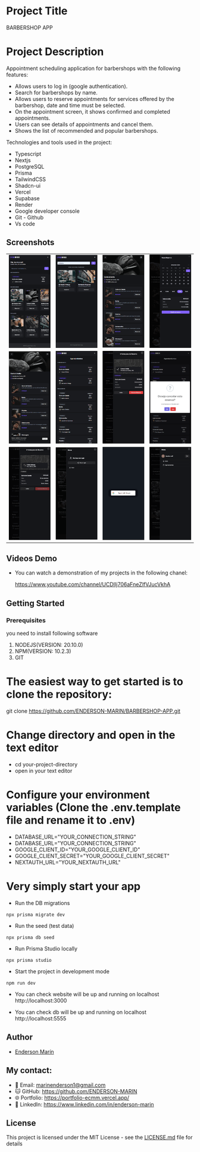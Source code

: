 # Project Title

BARBERSHOP APP

# Project Description

Appointment scheduling application for barbershops with the following features:

- Allows users to log in (google authentication).
- Search for barbershops by name.
- Allows users to reserve appointments for services offered by the barbershop, date and time must be selected.
- On the appointment screen, it shows confirmed and completed appointments.
- Users can see details of appointments and cancel them.
- Shows the list of recommended and popular barbershops.

Technologies and tools used in the project:

- Typescript
- Nextjs
- PostgreSQL
- Prisma
- TailwindCSS
- Shadcn-ui
- Vercel
- Supabase
- Render
- Google developer console
- Git - Github
- Vs code

## Screenshots

<table>
  <tr>
    <td><img src="./public/screenshots/home.png" alt="Home" width="300" height="auto" /></td>
    <td><img src="./public/screenshots/search.png" alt="Search" width="300" height="auto" /></td>
    <td><img src="./public/screenshots/barber_details.png" alt="Barber Details" width="300" height="auto" /></td>
    <td><img src="./public/screenshots/fazer_reserva.png" alt="Fazer Reserva" width="300" height="auto" /></td>
  </tr>
  <tr>
    <td><img src="./public/screenshots/confirmed_reserva.png" alt="Confirmed Reserva" width="300" height="auto" /></td>
    <td><img src="./public/screenshots/agendamientos.png" alt="Agendamientos" width="300" height="auto" /></td>
    <td><img src="./public/screenshots/agendamiento_details.png" alt="Agendamiento Details" width="300" height="auto" /></td>
    <td><img src="./public/screenshots/agendamiento_cancelar.png" alt="Agendamiento Cancelar" width="300" height="auto" /></td>
  </tr>
  <tr>
    <td><img src="./public/screenshots/agendamiento_finalizado.png" alt="Agendamiento Finalizado" width="300" height="auto" /></td>
    <td><img src="./public/screenshots/login_menu.png" alt="Login Menu" width="300" height="auto" /></td>
    <td><img src="./public/screenshots/login_google.png" alt="Login Google" width="300" height="auto" /></td>
    <td><img src="./public/screenshots/logout.png" alt="Logout" width="300" height="auto" /></td>
  </tr>
</table>

## Videos Demo

- You can watch a demonstration of my projects in the following chanel:

  https://www.youtube.com/channel/UCDIIj706aFneZlfVJucVkhA

## Getting Started

### Prerequisites

you need to install following software

1.  NODEJS(VERSION: 20.10.0)
2.  NPM(VERSION: 10.2.3)
3.  GIT

# The easiest way to get started is to clone the repository:

git clone https://github.com/ENDERSON-MARIN/BARBERSHOP-APP.git

# Change directory and open in the text editor

- cd your-project-directory
- open in your text editor

# Configure your environment variables (Clone the .env.template file and rename it to .env)

- DATABASE_URL="YOUR_CONNECTION_STRING"
- DATABASE_URL="YOUR_CONNECTION_STRING"
- GOOGLE_CLIENT_ID="YOUR_GOOGLE_CLIENT_ID"
- GOOGLE_CLIENT_SECRET="YOUR_GOOGLE_CLIENT_SECRET"
- NEXTAUTH_URL="YOUR_NEXTAUTH_URL"

# Very simply start your app

- Run the DB migrations

```
npx prisma migrate dev
```

- Run the seed (test data)

```
npx prisma db seed
```

- Run Prisma Studio locally

```
npx prisma studio
```

- Start the project in development mode

```
npm run dev
```

- You can check website will be up and running on localhost
  http://localhost:3000

- You can check db will be up and running on localhost
  http://localhost:5555

## Author

- [Enderson Marín](https://www.marinenderson.com)

## My contact:

- 📧 Email: marinenderson1@gmail.com
- 🐱 GitHub: https://github.com/ENDERSON-MARIN
- 🌐 Portfolio: https://portfolio-ecmm.vercel.app/
- 💼 LinkedIn: https://www.linkedin.com/in/enderson-marin

## License

This project is licensed under the MIT License - see the [LICENSE.md](LICENSE.md) file for details
